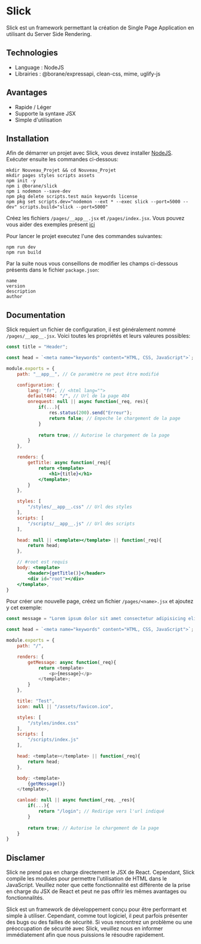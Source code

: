 # Slick

Slick est un framework permettant la création de Single Page Application en utilisant du Server Side Rendering.

## Technologies

- Language : NodeJS
- Librairies : @borane/expressapi, clean-css, mime, uglify-js

## Avantages

- Rapide / Léger
- Supporte la syntaxe JSX
- Simple d'utilisation

## Installation

Afin de démarrer un projet avec Slick, vous devez installer [NodeJS](https://nodejs.org/).
Exécuter ensuite les commandes ci-dessous:
```
mkdir Nouveau_Projet && cd Nouveau_Projet
mkdir pages styles scripts assets
npm init -y
npm i @borane/slick
npm i nodemon --save-dev
npm pkg delete scripts.test main keywords license
npm pkg set scripts.dev="nodemon --ext * --exec slick --port=5000 --dev" scripts.build="slick --port=5000"
```

Créez les fichiers `/pages/__app__.jsx` et `/pages/index.jsx`.
Vous pouvez vous aider des exemples présent [ici](exemples/)

Pour lancer le projet executez l'une des commandes suivantes:
```
npm run dev
npm run build
```

Par la suite nous vous conseillons de modifier les champs ci-dessous présents dans le fichier `package.json`:
```
name
version
description
author
```

## Documentation

Slick requiert un fichier de configuration, il est généralement nommé `/pages/__app__.jsx`.
Voici toutes les propriétés et leurs valeures possibles:

```jsx
const title = "Header";

const head = `<meta name="keywords" content="HTML, CSS, JavaScript">`;

module.exports = {
    path: "__app__", // Ce paramètre ne peut être modifié

    configuration: {
        lang: "fr", // <html lang="">
        default404: "/", // Url de la page 404
        onrequest: null || async function(_req, res){
            if(...){
                res.status(200).send("Erreur");
                return false; // Empeche le chargement de la page
            }
            
            return true; // Autorise le chargement de la page
        }
    },

    renders: {
        getTitle: async function(_req){
            return <template>
                <h1>{title}</h1>
            </template>;
        }
    },

    styles: [
        "/styles/__app__.css" // Url des styles
    ],
    scripts: [
        "/scripts/__app__.js" // Url des scripts
    ],

    head: null || <template></template> || function(_req){
        return head;
    },

    // #root est requis
    body: <template>
        <header>{getTitle()}</header>
        <div id="root"></div>
    </template>,
}
```

Pour créer une nouvelle page, créez un fichier `/pages/<name>.jsx` et ajoutez y cet exemple:

```js
const message = "Lorem ipsum dolor sit amet consectetur adipisicing elit. Earum beatae sed facilis excepturi soluta eligendi deleniti, et tempore autem voluptatum voluptate quos iusto ipsam fugiat repellat eveniet culpa provident laborum!";

const head = `<meta name="keywords" content="HTML, CSS, JavaScript">`;

module.exports = {
    path: "/",

    renders: {
        getMessage: async function(_req){
            return <template>
                <p>{message}</p>
            </template>;
        }
    },

    title: "Test",
    icon: null || "/assets/favicon.ico",

    styles: [
        "/styles/index.css"
    ],
    scripts: [
        "/scripts/index.js"
    ],

    head: <template></template> || function(_req){
        return head;
    },

    body: <template>
        {getMessage()}
    </template>,

    canload: null || async function(_req, _res){
        if(...){
            return "/login"; // Redirige vers l'url indiqué
        }
        
        return true; // Autorise le chargement de la page
    }
}
```

## Disclamer

Slick ne prend pas en charge directement le JSX de React. Cependant, Slick compile les modules pour permettre l'utilisation de HTML dans le JavaScript. Veuillez noter que cette fonctionnalité est différente de la prise en charge du JSX de React et peut ne pas offrir les mêmes avantages ou fonctionnalités.

Slick est un framework de développement conçu pour être performant et simple à utiliser. Cependant, comme tout logiciel, il peut parfois présenter des bugs ou des failles de sécurité. Si vous rencontrez un problème ou une préoccupation de sécurité avec Slick, veuillez nous en informer immédiatement afin que nous puissions le résoudre rapidement.